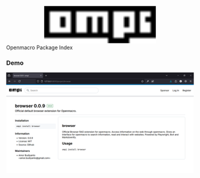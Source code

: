 <div align="center">
  <a href="https://pypi.org/project/openmacro/">
    <img src="https://raw.githubusercontent.com/Openmacro/ompi/0e77059143d5999681c03b3640836225e313de26/docs/images/ompi_outline.svg" width="300" height="auto" alt="Openmacro"/>
  </a>
</div>
Openmacro Package Index

### Demo
<div align="center">
  <a href="https://pypi.org/project/openmacro/">
    <img src="https://raw.githubusercontent.com/Openmacro/ompi/main/docs/images/demo.png" height="auto" alt="ompi"/>
  </a>
</div>